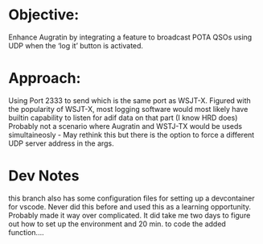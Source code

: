 # Objective:
Enhance Augratin by integrating a feature to broadcast POTA QSOs using UDP when the ‘log it’ button is activated.

# Approach:
Using Port 2333 to send which is the same port as WSJT-X. Figured with the popularity of WSJT-X, most logging software would most likely have builtin capability to listen for adif data on that part (I know HRD does) Probably not a scenario where Augratin and WSTJ-TX would be useds simultaineosly - May rethink this but there is the option to force a different UDP server address in the args. 

# Dev Notes
this branch also has some configuration files for setting up a devcontainer for vscode. Never did this before and used this as a learning opportunity. Probably made it way over complicated. It did take me two days to figure out how to set up the environment and 20 min. to code the added function....

